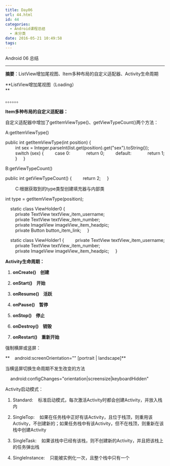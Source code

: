 ```yaml
---
title: Day06
url: 44.html
id: 44
categories:
  - Android课程总结
  - 未分类
date: 2016-05-21 10:49:58
tags:
---
```


Android 06 总结  

----------------

**摘要**：ListView增加尾视图、Item多种布局的自定义适配器、Activity生命周期

**ListView增加尾视图（Loading）  
**

。。。。。。  

**Item多种布局的自定义适配器：**

自定义适配器中增加了getItemViewType()、getViewTypeCount()两个方法：

A:getItemViewType()

public int getItemViewType(int position) {
        int sex = Integer.parseInt(list.get(position).get("sex").toString());
        switch (sex) {
        case 0:
            return 0;
        default:
            return 1;
        }
    }

B:getViewTypeCount()

public int getViewTypeCount() {
        return 2;
    }

        C:根据获取到的type类型创建填充器与内部类

int type = getItemViewType(position);

    static class ViewHolder0 {
        private TextView textView\_item\_username;
        private TextView textView\_item\_number;
        private ImageView imageView\_item\_headpic;
        private Button button\_item\_link;
    }

    static class ViewHolder1 {
        private TextView textView\_item\_username;
        private TextView textView\_item\_number;
        private ImageView imageView\_item\_headpic;
    }

**Activity生命周期：**

1.  **onCreate()    创建**
    
2.  **onStart()    开始**
    
3.  **onResume()    活跃**
    
4.  **onPause()    暂停**
    
5.  **onStop()    停止**
    
6.  **onDestroy()    销毁**
    
7.  **onRestart()    重新开始**
    

强制横屏或竖屏：

**    android:screenOrientation="" \[portrait | landscape\]**

当横竖屏切换生命周期不发生改变的方法

    android:configChanges="orientation|screensize|keyboardHidden"

Activity启动模式：

1.  Standard:    标准启动模式，每次激活Activity时都会创建Activity，并放入栈内
    
2.  SingleTop:    如果在任务栈中正好有该Activity，且位于栈顶，则重用该Activity，不创建新的；如果任务栈中有该Activity，但不在栈顶，则重新在该栈中创建Activity
    
3.  SingleTask:    如果该栈中已经有该栈，则不创建新的Activity，并且把该栈上的任务弹出栈
    
4.  SingleInstance:    只能被实例化一次，且整个栈中只有一个